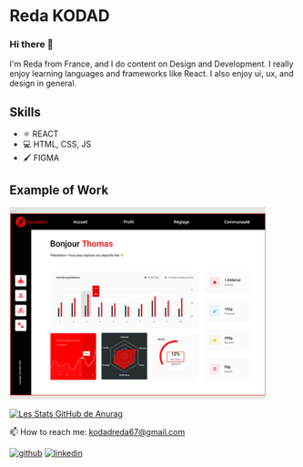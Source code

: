 # Reda KODAD

### Hi there 👋



I'm Reda from France, and I do content on Design and Development. I really enjoy learning languages and frameworks like React. I also enjoy ui, ux, and design in general.

## Skills

* ⚛️ REACT
* 💻 HTML, CSS, JS
* 🖌️ FIGMA

## Example of Work

<img src="https://github.com/Redavela/Redavela/blob/0865c93f0f8d55b8c1785f0291ca135dc5b6d6e7/graphique.png" width="450">

[![Les Stats GitHub de Anurag](https://github-readme-stats.vercel.app/api?username=redavela)](https://github.com/anuraghazra/github-readme-stats)


📫 How to reach me: kodadreda67@gmail.com

[<img src='https://cdn.jsdelivr.net/npm/simple-icons@3.0.1/icons/github.svg' alt='github' height='40'>](https://github.com/https://github.com/Redavela)  [<img src='https://cdn.jsdelivr.net/npm/simple-icons@3.0.1/icons/linkedin.svg' alt='linkedin' height='40'>](https://www.linkedin.com/in/https://www.linkedin.com/in/reda-kodad//)  


